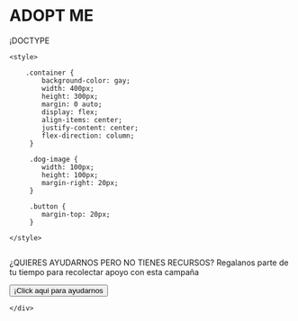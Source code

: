 # ADOPT ME 
¡DOCTYPE <!DOCTYPE html>
<html lang="en">
<head>
    <meta charset="UTF-8">
    <meta name="viewport" content="width=device-width, initial-scale=1.0">
    <title>ADOPT ME </title>

    <style>

        .container {
            background-color: gay;
            width: 400px;
            height: 300px;
            margin: 0 auto;
            display: flex;
            align-items: center;
            justify-content: center;
            flex-direction: column;
         }

         .dog-image {
            width: 100px;
            height: 100px;
            margin-right: 20px;
         }

         .button {
            margin-top: 20px;
         }
    
    </style>

</head>

<body>
    <div class="container">
    <img class="https://static.vecteezy.com/system/resources/previews/005/529/987/non_2x/cute-dog-playing-ball-cartoon-icon-illustration-animal-sport-icon-concept-isolated-premium-flat-cartoon-style-vector.jpg ">
    <p>¿QUIERES AYUDARNOS PERO NO TIENES RECURSOS? Regalanos parte de tu tiempo para recolectar apoyo con esta campaña</p>
    <button class="button">¡Click aqui para ayudarnos</button>
    



    </div>
    
</body>
</html>
